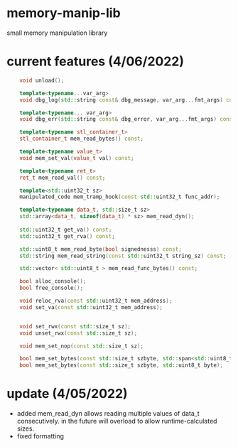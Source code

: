 # memory-manip-lib
small memory manipulation library
# current features (4/06/2022)
```cpp
    void unload();

    template<typename...var_arg>
    void dbg_log(std::string const& dbg_message, var_arg...fmt_args) const;

    template<typename... var_arg>
    void dbg_err(std::string const& dbg_error, var_arg...fmt_args) const;

    template<typename stl_container_t>
    stl_container_t mem_read_bytes() const;

    template<typename value_t>
    void mem_set_val(value_t val) const;

    template<typename ret_t>
    ret_t mem_read_val() const;

    template<std::uint32_t sz>
    manipulated_code mem_tramp_hook(const std::uint32_t func_addr);

    template<typename data_t, std::size_t sz>
    std::array<data_t, sizeof(data_t) * sz> mem_read_dyn();
    
    std::uint32_t get_va() const;
    std::uint32_t get_rva() const;

    std::uint8_t mem_read_byte(bool signednesss) const;
    std::string mem_read_string(const std::uint32_t string_sz) const;

    std::vector< std::uint8_t > mem_read_func_bytes() const;

    bool alloc_console();
    bool free_console();

    void reloc_rva(const std::uint32_t mem_address);
    void set_va(const std::uint32_t mem_address);


    void set_rwx(const std::size_t sz);
    void unset_rwx(const std::size_t sz);

    void mem_set_nop(const std::size_t sz);

    bool mem_set_bytes(const std::size_t szbyte, std::span<std::uint8_t> byte_arr);
    bool mem_set_bytes(const std::size_t szbyte, std::uint8_t byte);

```

# update (4/05/2022)
- added mem_read_dyn
allows reading multiple values of data_t consecutively. in the future will overload to allow runtime-calculated sizes.
- fixed formatting
